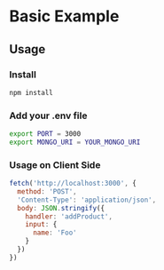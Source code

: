 # Basic Example

## Usage

### Install

```bash
npm install
```

### Add your .env file
```bash
export PORT = 3000
export MONGO_URI = YOUR_MONGO_URI
```

### Usage on Client Side

```javascript
fetch('http://localhost:3000', {
  method: 'POST',
  'Content-Type': 'application/json',
  body: JSON.stringify({
    handler: 'addProduct',
    input: {
      name: 'Foo'
    }
  })
})
```
